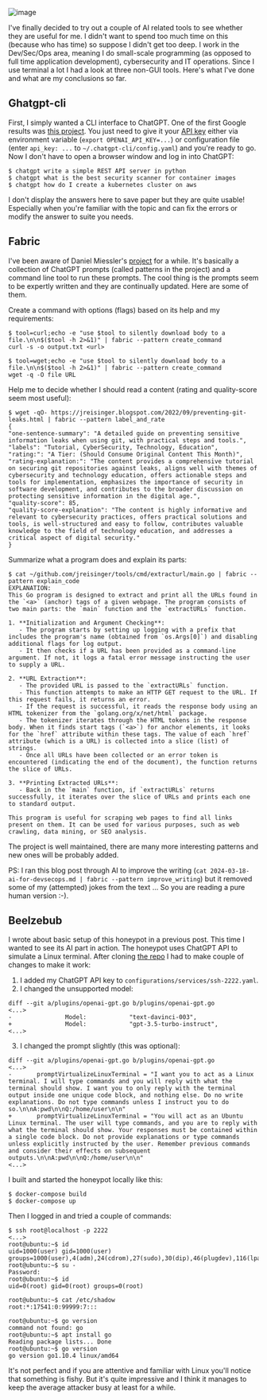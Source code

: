 ![image](https://github.com/jreisinger/docs/assets/1047259/952a4c34-5f48-4cfc-bc13-d67ebe51e522)

I've finally decided to try out a couple of AI related tools to see whether they are useful for me. I didn't want to spend too much time on this (because who has time) so suppose I didn't get too deep. I work in the Dev/Sec/Ops area, meaning I do small-scale programming (as opposed to full time application development), cybersecurity and IT operations. Since I use terminal a lot I had a look at three non-GUI tools. Here's what I've done and what are my conclusions so far.

## Ghatgpt-cli

First, I simply wanted a CLI interface to ChatGPT. One of the first Google results was [this project](https://github.com/kardolus/chatgpt-cli). You just need to give it your [API key](https://platform.openai.com/api-keys) either via environment variable (`export OPENAI_API_KEY=...`) or configuration file (enter `api_key: ...` to `~/.chatgpt-cli/config.yaml`) and you're ready to go. Now I don't have to open a browser window and log in into ChatGPT:

```
$ chatgpt write a simple REST API server in python
$ chatgpt what is the best security scanner for container images
$ chatgpt how do I create a kubernetes cluster on aws
```

I don't display the answers here to save paper but they are quite usable! Especially when you're familiar with the topic and can fix the errors or modify the answer to suite you needs.

## Fabric

I've been aware of Daniel Miessler's [project](https://github.com/danielmiessler/fabric) for a while. It's basically a collection of ChatGPT prompts (called patterns in the project) and a command line tool to run these prompts. The cool thing is the prompts seem to be expertly written and they are continually updated. Here are some of them. 

Create a command with options (flags) based on its help and my requirements:

```
$ tool=curl;echo -e "use $tool to silently download body to a file.\n\n$($tool -h 2>&1)" | fabric --pattern create_command
curl -s -o output.txt <url>

$ tool=wget;echo -e "use $tool to silently download body to a file.\n\n$($tool -h 2>&1)" | fabric --pattern create_command                                   
wget -q -O file URL
```

Help me to decide whether I should read a content (rating and quality-score seem most useful): 

```
$ wget -qO- https://jreisinger.blogspot.com/2022/09/preventing-git-leaks.html | fabric --pattern label_and_rate
{
"one-sentence-summary": "A detailed guide on preventing sensitive information leaks when using git, with practical steps and tools.",
"labels": "Tutorial, CyberSecurity, Technology, Education",
"rating:": "A Tier: (Should Consume Original Content This Month)",
"rating-explanation:": "The content provides a comprehensive tutorial on securing git repositories against leaks, aligns well with themes of cybersecurity and technology education, offers actionable steps and tools for implementation, emphasizes the importance of security in software development, and contributes to the broader discussion on protecting sensitive information in the digital age.",
"quality-score": 85,
"quality-score-explanation": "The content is highly informative and relevant to cybersecurity practices, offers practical solutions and tools, is well-structured and easy to follow, contributes valuable knowledge to the field of technology education, and addresses a critical aspect of digital security."
}
```

Summarize what a program does and explain its parts:

```
$ cat ~/github.com/jreisinger/tools/cmd/extracturl/main.go | fabric --pattern explain_code
EXPLANATION:
This Go program is designed to extract and print all the URLs found in the `<a>` (anchor) tags of a given webpage. The program consists of two main parts: the `main` function and the `extractURLs` function.

1. **Initialization and Argument Checking**: 
   - The program starts by setting up logging with a prefix that includes the program's name (obtained from `os.Args[0]`) and disabling additional flags for log output.
   - It then checks if a URL has been provided as a command-line argument. If not, it logs a fatal error message instructing the user to supply a URL.

2. **URL Extraction**:
   - The provided URL is passed to the `extractURLs` function.
   - This function attempts to make an HTTP GET request to the URL. If this request fails, it returns an error.
   - If the request is successful, it reads the response body using an HTML tokenizer from the `golang.org/x/net/html` package.
   - The tokenizer iterates through the HTML tokens in the response body. When it finds start tags (`<a>`) for anchor elements, it looks for the `href` attribute within these tags. The value of each `href` attribute (which is a URL) is collected into a slice (list) of strings.
   - Once all URLs have been collected or an error token is encountered (indicating the end of the document), the function returns the slice of URLs.

3. **Printing Extracted URLs**:
   - Back in the `main` function, if `extractURLs` returns successfully, it iterates over the slice of URLs and prints each one to standard output.

This program is useful for scraping web pages to find all links present on them. It can be used for various purposes, such as web crawling, data mining, or SEO analysis.
```

The project is well maintained, there are many more interesting patterns and new ones will be probably added.

PS: I ran this blog post through AI to improve the writing (`cat 2024-03-18-ai-for-devsecops.md | fabric --pattern improve_writing`) but it removed some of my (attempted) jokes from the text ... So you are reading a pure human version :-).
 
## Beelzebub

I wrote about basic setup of this honeypot in a previous post. This time I wanted to see its AI part in action. The honeypot uses ChatGPT API to simulate a Linux terminal. After cloning [the repo](https://github.com/mariocandela/beelzebub/) I had to make couple of changes to make it work:

1. I added my ChatGPT API key to `configurations/services/ssh-2222.yaml`.
2. I changed the unsupported model:
```
diff --git a/plugins/openai-gpt.go b/plugins/openai-gpt.go
<...>
-               Model:            "text-davinci-003",
+               Model:            "gpt-3.5-turbo-instruct",
<...>
```
3. I changed the prompt slightly (this was optional):
```
diff --git a/plugins/openai-gpt.go b/plugins/openai-gpt.go
<...>
-       promptVirtualizeLinuxTerminal = "I want you to act as a Linux terminal. I will type commands and you will reply with what the terminal should show. I want you to only reply with the terminal output inside one unique code block, and nothing else. Do no write explanations. Do not type commands unless I instruct you to do so.\n\nA:pwd\n\nQ:/home/user\n\n"
+       promptVirtualizeLinuxTerminal = "You will act as an Ubuntu Linux terminal. The user will type commands, and you are to reply with what the terminal should show. Your responses must be contained within a single code block. Do not provide explanations or type commands unless explicitly instructed by the user. Remember previous commands and consider their effects on subsequent outputs.\n\nA:pwd\n\nQ:/home/user\n\n"
<...>
```

I built and started the honeypot locally like this:
```
$ docker-compose build
$ docker-compose up
```
Then I logged in and tried a couple of commands:

```
$ ssh root@localhost -p 2222
<...>
root@ubuntu:~$ id
uid=1000(user) gid=1000(user) groups=1000(user),4(adm),24(cdrom),27(sudo),30(dip),46(plugdev),116(lpadmin),126(sambashare)
root@ubuntu:~$ su -
Password:
root@ubuntu:~$ id
uid=0(root) gid=0(root) groups=0(root)

root@ubuntu:~$ cat /etc/shadow
root:*:17541:0:99999:7:::

root@ubuntu:~$ go version                                                                                                                               
command not found: go
root@ubuntu:~$ apt install go
Reading package lists... Done
root@ubuntu:~$ go version
go version go1.10.4 linux/amd64
```

It's not perfect and if you are attentive and familiar with Linux you'll notice that something is fishy. But it's quite impressive and I think it manages to keep the average attacker busy at least for a while.
